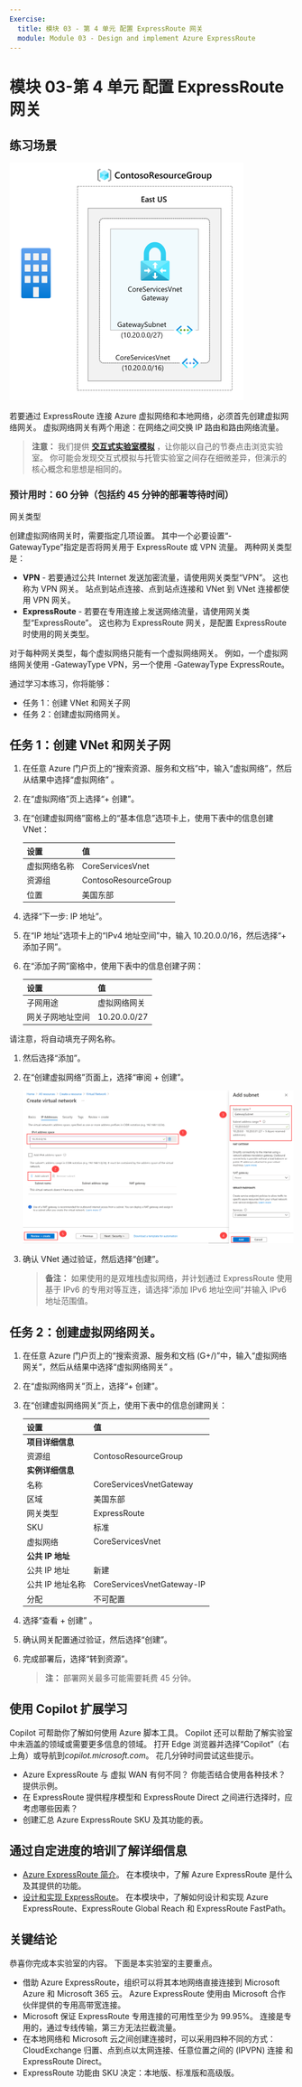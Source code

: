 ```yaml
---
Exercise:
  title: 模块 03 - 第 4 单元 配置 ExpressRoute 网关
  module: Module 03 - Design and implement Azure ExpressRoute
---
```

# 模块 03-第 4 单元 配置 ExpressRoute 网关

## 练习场景

![虚拟网络网关图示。](../media/4-exercise-configure-expressroute-gateway.png)

若要通过 ExpressRoute 连接 Azure 虚拟网络和本地网络，必须首先创建虚拟网络网关。 虚拟网络网关有两个用途：在网络之间交换 IP 路由和路由网络流量。

   >**注意：** 我们提供 **[交互式实验室模拟](https://mslabs.cloudguides.com/guides/AZ-700%20Lab%20Simulation%20-%20Configure%20an%20ExpressRoute%20gateway)** ，让你能以自己的节奏点击浏览实验室。 你可能会发现交互式模拟与托管实验室之间存在细微差异，但演示的核心概念和思想是相同的。

### 预计用时：60 分钟（包括约 45 分钟的部署等待时间）

网关类型

创建虚拟网络网关时，需要指定几项设置。 其中一个必要设置“-GatewayType”指定是否将网关用于 ExpressRoute 或 VPN 流量。 两种网关类型是：

- **VPN** - 若要通过公共 Internet 发送加密流量，请使用网关类型“VPN”。 这也称为 VPN 网关。 站点到站点连接、点到站点连接和 VNet 到 VNet 连接都使用 VPN 网关。
- **ExpressRoute** - 若要在专用连接上发送网络流量，请使用网关类型“ExpressRoute”。 这也称为 ExpressRoute 网关，是配置 ExpressRoute 时使用的网关类型。

对于每种网关类型，每个虚拟网络只能有一个虚拟网络网关。 例如，一个虚拟网络网关使用 -GatewayType VPN，另一个使用 -GatewayType ExpressRoute。

通过学习本练习，你将能够：

- 任务 1：创建 VNet 和网关子网
- 任务 2：创建虚拟网络网关。

## 任务 1：创建 VNet 和网关子网

1. 在任意 Azure 门户页上的“搜索资源、服务和文档”中，输入“虚拟网络”，然后从结果中选择“虚拟网络” 。

1. 在“虚拟网络”页上选择“+ 创建”。

1. 在“创建虚拟网络”窗格上的“基本信息”选项卡上，使用下表中的信息创建 VNet：

   | 设置          | 值                        |
   | -------------------- | -------------------------------- |
   | 虚拟网络名称 | CoreServicesVnet                 |
   | 资源组       | ContosoResourceGroup             |
   | 位置             | 美国东部                          |

1. 选择“下一步: IP 地址”。

1. 在“IP 地址”选项卡上的“IPv4 地址空间”中，输入 10.20.0.0/16，然后选择“+ 添加子网”。

1. 在“添加子网”窗格中，使用下表中的信息创建子网：

   | 设置                  | **值**               |
   | ---------------------------- | ----------------------- |
   | 子网用途               | 虚拟网络网关 |
   | 网关子网地址空间 | 10.20.0.0/27            |

请注意，将自动填充子网名称。

1. 然后选择“添加”。

1. 在“创建虚拟网络”页面上，选择“审阅 + 创建”。

   ![Azure 门户 - 添加网关子网](../media/add-gateway-subnet.png)

1. 确认 VNet 通过验证，然后选择“创建”。

   >**备注：** 如果使用的是双堆栈虚拟网络，并计划通过 ExpressRoute 使用基于 IPv6 的专用对等互连，请选择“添加 IPv6 地址空间”并输入 IPv6 地址范围值。

## 任务 2：创建虚拟网络网关。

1. 在任意 Azure 门户页上的“搜索资源、服务和文档 (G+/)”中，输入“虚拟网络网关”，然后从结果中选择“虚拟网络网关” 。

1. 在“虚拟网络网关”页上，选择“+ 创建”。

1. 在“创建虚拟网络网关”页上，使用下表中的信息创建网关：

   | 设置               | **值**                  |
   | ------------------------- | -------------------------- |
   | **项目详细信息**       |                            |
   | 资源组            | ContosoResourceGroup       |
   | **实例详细信息**      |                            |
   | 名称                      | CoreServicesVnetGateway    |
   | 区域                    | 美国东部                    |
   | 网关类型              | ExpressRoute               |
   | SKU                       | 标准                   |
   | 虚拟网络           | CoreServicesVnet           |
   | **公共 IP 地址**     |                            |
   | 公共 IP 地址         | 新建                 |
   | 公共 IP 地址名称    | CoreServicesVnetGateway-IP |
   | 分配                | 不可配置           |

1. 选择“查看 + 创建”  。

1. 确认网关配置通过验证，然后选择“创建”。

1. 完成部署后，选择“转到资源”。

   >**注：** 部署网关最多可能需要耗费 45 分钟。


## 使用 Copilot 扩展学习

Copilot 可帮助你了解如何使用 Azure 脚本工具。 Copilot 还可以帮助了解实验室中未涵盖的领域或需要更多信息的领域。 打开 Edge 浏览器并选择“Copilot”（右上角）或导航到*copilot.microsoft.com*。 花几分钟时间尝试这些提示。
+ Azure ExpressRoute 与 虚拟 WAN 有何不同？ 你能否结合使用各种技术？ 提供示例。
+ 在 ExpressRoute 提供程序模型和 ExpressRoute Direct 之间进行选择时，应考虑哪些因素？
+ 创建汇总 Azure ExpressRoute SKU 及其功能的表。

## 通过自定进度的培训了解详细信息

+ [Azure ExpressRoute 简介](https://learn.microsoft.com/training/modules/intro-to-azure-expressroute/)。 在本模块中，了解 Azure ExpressRoute 是什么及其提供的功能。
+ [设计和实现 ExpressRoute](https://learn.microsoft.com/training/modules/design-implement-azure-expressroute/)。 在本模块中，了解如何设计和实现 Azure ExpressRoute、ExpressRoute Global Reach 和 ExpressRoute FastPath。

## 关键结论

恭喜你完成本实验室的内容。 下面是本实验室的主要重点。 
+ 借助 Azure ExpressRoute，组织可以将其本地网络直接连接到 Microsoft Azure 和 Microsoft 365 云。 Azure ExpressRoute 使用由 Microsoft 合作伙伴提供的专用高带宽连接。
+ Microsoft 保证 ExpressRoute 专用连接的可用性至少为 99.95%。 连接是专用的，通过专线传输，第三方无法拦截流量。
+ 在本地网络和 Microsoft 云之间创建连接时，可以采用四种不同的方式：CloudExchange 归置、点到点以太网连接、任意位置之间的 (IPVPN) 连接 和 ExpressRoute Direct。
+ ExpressRoute 功能由 SKU 决定：本地版、标准版和高级版。 
